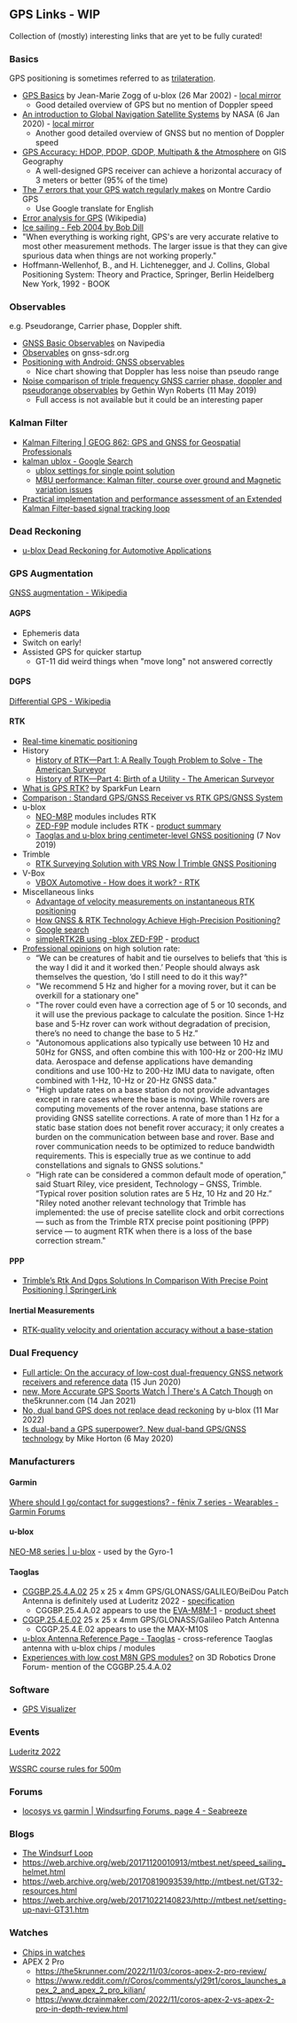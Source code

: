 ## GPS Links - WIP

Collection of (mostly) interesting links that are yet to be fully curated!



### Basics

GPS positioning is sometimes referred to as [trilateration](https://en.wikipedia.org/wiki/Trilateration).

- [GPS Basics](https://web.archive.org/web/20060715195054/http://telecom.tlab.ch/~zogg/Dateien/GPS_basics_u_blox_en.pdf) by Jean-Marie Zogg of u-blox (26 Mar 2002) - [local mirror](doppler/pdf/GPS_basics_u_blox_en.pdf)
  - Good detailed overview of GPS but no mention of Doppler speed
- [An introduction to Global Navigation Satellite Systems](https://ntrs.nasa.gov/api/citations/20200000265/downloads/20200000265.pdf) by NASA (6 Jan 2020) - [local mirror](doppler/pdf/20200000265.pdf)
  - Another good detailed overview of GNSS but no mention of Doppler speed
- [GPS Accuracy: HDOP, PDOP, GDOP, Multipath & the Atmosphere](https://gisgeography.com/gps-accuracy-hdop-pdop-gdop-multipath/) on GIS Geography
  - A well-designed GPS receiver can achieve a horizontal accuracy of 3 meters or better (95% of the time)
- [The 7 errors that your GPS watch regularly makes](https://www.montre-cardio-gps.fr/les-7-erreurs-que-fait-regulierement-votre-montre-gps/) on Montre Cardio GPS
  - Use Google translate for English
- [Error analysis for GPS](https://en.wikipedia.org/wiki/Error_analysis_for_the_Global_Positioning_System) (Wikipedia)
-  [Ice sailing - Feb 2004 by Bob Dill](https://www.idniyra.org/old/articles/IceboatSailingPerformance.html)
  - "When everything is working right, GPS's are very accurate relative to most other measurement methods.  The larger issue is that they can give spurious data when things are not working properly."
- Hoffmann-Wellenhof, B., and H. Lichtenegger, and J. Collins, Global Positioning System: Theory and Practice, Springer, Berlin Heidelberg New York, 1992 - BOOK




### Observables

e.g. Pseudorange, Carrier phase, Doppler shift.

- [GNSS Basic Observables](https://gssc.esa.int/navipedia/index.php/GNSS_Basic_Observables#:~:text=3%20Doppler%20shift-,Pseudorange,(at%20the%20reception%20time).) on Navipedia
- [Observables](https://gnss-sdr.org/docs/sp-blocks/observables/) on gnss-sdr.org
- [Positioning with Android: GNSS observables](https://www.gpsworld.com/positioning-with-android-gnss-observables/)
  - Nice chart showing that Doppler has less noise than pseudo range
- [Noise comparison of triple frequency GNSS carrier phase, doppler and pseudorange observables](https://www.sciencedirect.com/science/article/abs/pii/S0263224119304269) by Gethin Wyn Roberts (11 May 2019)
  - Full access is not available but it could be an interesting paper



### Kalman Filter

- [Kalman Filtering | GEOG 862: GPS and GNSS for Geospatial Professionals](https://www.e-education.psu.edu/geog862/node/1777)
- [kalman ublox - Google Search](https://www.google.com/search?q=kalman++ublox)
  - [ublox settings for single point solution](https://portal.u-blox.com/s/question/0D52p00008HKCQICA5/ublox-settings-for-single-point-solution)
  - [M8U performance: Kalman filter, course over ground and Magnetic variation issues](https://portal.u-blox.com/s/question/0D52p00008HKDzFCAX/m8u-performance-kalman-filter-course-over-ground-and-magnetic-variation-issues)
- [Practical implementation and performance assessment of an Extended Kalman Filter-based signal tracking loop](https://ieeexplore.ieee.org/document/6577275)



### Dead Reckoning

- [u-blox Dead Reckoning for Automotive Applications](https://content.u-blox.com/sites/default/files/documents/u-blox-ADR_WhitePaper_%28UBX-adr%29.pdf)



### GPS Augmentation

[GNSS augmentation - Wikipedia](https://en.m.wikipedia.org/wiki/GNSS_augmentation)

#### AGPS

-   Ephemeris data
   - Switch on early!
- Assisted GPS for quicker startup
   - GT-11 did weird things when "move long" not answered correctly

#### DGPS

[Differential GPS - Wikipedia](https://en.m.wikipedia.org/wiki/Differential_GPS)

#### RTK

- [Real-time kinematic positioning](https://en.wikipedia.org/wiki/Real-time_kinematic_positioning)
- History
  - [History of RTK—Part 1: A Really Tough Problem to Solve - The American Surveyor](https://amerisurv.com/2021/04/18/history-of-rtk-part-1-a-really-tough-problem-to-solve/)
  - [History of RTK—Part 4: Birth of a Utility - The American Surveyor](https://amerisurv.com/2021/10/12/history-of-rtk-part-4-birth-of-a-utility/amp/)
- [What is GPS RTK?](https://learn.sparkfun.com/tutorials/what-is-gps-rtk/all) by SparkFun Learn
- [Comparison : Standard GPS/GNSS Receiver vs RTK GPS/GNSS System](https://support.swiftnav.com/support/solutions/articles/44001850808-understanding-gps-gnss-rtk-technology)
- u-blox
  - [NEO-M8P](https://www.u-blox.com/en/product/neo-m8p-series#Documentation-&-resources?legacy=Current) modules includes RTK
  - [ZED-F9P](https://www.u-blox.com/en/product/zed-f9p-module) module includes RTK - [product summary](https://content.u-blox.com/sites/default/files/ZED-F9P_ProductSummary_UBX-17005151.pdf)
  - [Taoglas and u-blox bring centimeter-level GNSS positioning](https://www.u-blox.com/en/press-releases/taoglas-and-u-blox-bring-centimeter-level-gnss-positioning-solution-iot-applications) (7 Nov 2019)
- Trimble
  - [RTK Surveying Solution with VRS Now | Trimble GNSS Positioning](https://positioningservices.trimble.com/industries/survey/vrs-now/)
- V-Box
  - [VBOX Automotive - How does it work? - RTK](https://vboxautomotive.co.uk/index.php/en/how-does-it-work-rtk)
- Miscellaneous links
  - [Advantage of velocity measurements on instantaneous RTK positioning](https://www.researchgate.net/publication/225464771_Advantage_of_velocity_measurements_on_instantaneous_RTK_positioning)
  - [How GNSS & RTK Technology Achieve High-Precision Positioning?](https://www.fjdynamics.com/blog/91-GNSS--RTK.html)
  - [Google search](https://www.google.com/search?ie=UTF-8&client=ms-android-samsung-rev2&source=android-browser&q=rtk+velocity+estimate)
  - [simpleRTK2B using -blox ZED-F9P](https://www.ardusimple.com/question/velocity-estimation/) - [product](https://www.ardusimple.com/product/simplertk2b/)
- [Professional opinions](https://www.gpsworld.com/high-rate-rtk-helpful-or-hypeful/) on high solution rate:
  - “We can be creatures of habit and tie ourselves to beliefs that ‘this is the way I did it and it worked then.’ People should always ask themselves the question, ‘do I still need to do it this way?"
  - "We recommend 5 Hz and higher for a moving rover, but it can be overkill for a stationary one"
  - "The rover could even have a correction age of 5 or 10 seconds, and it will use the previous package to calculate the position. Since 1-Hz base and 5-Hz rover can work without degradation of precision, there’s no need to change the base to 5 Hz.”
  - "Autonomous applications also typically use between 10 Hz and 50Hz for GNSS, and often combine this with 100-Hz or 200-Hz IMU data. Aerospace and defense applications have demanding conditions and use 100-Hz to 200-Hz IMU data to navigate, often combined with 1-Hz, 10-Hz or 20-Hz GNSS data."
  - "High update rates on a base station do not provide advantages except in rare cases where the base is moving. While rovers are computing movements of the rover antenna, base stations are providing GNSS satellite corrections. A rate of more than 1 Hz for a static base station does not benefit rover accuracy; it only creates a burden on the communication between base and rover. Base and rover communication needs to be optimized to reduce bandwidth requirements. This is especially true as we continue to add constellations and signals to GNSS solutions."
  - “High rate can be considered a common default mode of operation,” said Stuart Riley, vice president, Technology – GNSS, Trimble. “Typical rover position solution rates are 5 Hz, 10 Hz and 20 Hz.”
     "Riley noted another relevant technology that Trimble has implemented: the use of precise satellite clock and orbit corrections — such as from the Trimble RTX precise point positioning (PPP) service — to augment RTK when there is a loss of the base correction stream."

#### PPP

- [Trimble’s Rtk And Dgps Solutions In Comparison With Precise Point Positioning | SpringerLink](https://link.springer.com/chapter/10.1007/978-3-540-85426-5_81)

#### Inertial Measurements

- [RTK-quality velocity and orientation accuracy without a base-station](https://www.oxts.com/achieve-rtk-velocity-and-orientation-accuracy/)




### Dual Frequency

- [Full article: On the accuracy of low-cost dual-frequency GNSS network receivers and reference data](https://www.tandfonline.com/doi/full/10.1080/15481603.2020.1822588) (15 Jun 2020)
- [new, More Accurate GPS Sports Watch | There's A Catch Though](https://the5krunner.com/2021/01/14/new-more-accurate-gps-sports-watch-theres-a-catch-though/) on the5krunner.com (14 Jan 2021)
- [No, dual band GPS does not replace dead reckoning](https://www.u-blox.com/en/blogs/insights/dual-band-gps-dead-reckoning) by u-blox (11 Mar 2022)
- [Is dual-band a GPS superpower?. New dual-band GPS/GNSS technology](https://medium.com/@mikehorton/is-dual-band-a-gps-superpower-f7ad6f047d98) by Mike Horton (6 May 2020)



### Manufacturers

#### Garmin

[Where should I go/contact for suggestions? - fēnix 7 series - Wearables - Garmin Forums](https://forums.garmin.com/outdoor-recreation/outdoor-recreation/f/fenix-7-series/311263/where-should-i-go-contact-for-suggestions/1508499)



#### u-blox

[NEO-M8 series | u-blox](https://www.u-blox.com/en/product/neo-m8-series) - used by the Gyro-1



#### Taoglas

- [CGGBP.25.4.A.02](https://www.taoglas.com/product/cggbp-25-4-a-02-gpsglonassbeidou-patch-antenna-25mm-2/) 25 x 25 x 4mm GPS/GLONASS/GALILEO/BeiDou Patch Antenna is definitely used at Luderitz 2022 - [specification](https://www.taoglas.com/images/product_images/original_images/CGGBP.25.4.A.02.pdf)
  - CGGBP.25.4.A.02 appears to use the [EVA-M8M-1](https://www.u-blox.com/en/product/eva-m8-series) - [product sheet](https://content.u-blox.com/sites/default/files/EVA-M8-FW3_DataSheet_%28UBX-16014189%29.pdf)
- [CGGP.25.4.E.02](https://www.taoglas.com/product/cggp-25-4-a-02-gpsglonass-dual-band-patch-antenna-25254mm-2/) 25 x 25 x 4mm GPS/GLONASS/Galileo Patch Antenna
  - CGGP.25.4.E.02 appears to use the MAX-M10S
- [u-blox Antenna Reference Page - Taoglas](https://www.taoglas.com/taoglas-antenna-reference-guide/ublox-antenna-reference-page/?module=32838) - cross-reference Taoglas antenna with u-blox chips / modules
- [Experiences with low cost M8N GPS modules?](https://3drpilots.com/threads/experiences-with-low-cost-m8n-gps-modules.10441/post-121945) on 3D Robotics Drone Forum- mention of the CGGBP.25.4.A.02



### Software

- [GPS Visualizer](https://www.gpsvisualizer.com/map_input)



### Events

[Luderitz 2022](https://www.gps-speed.com/LSC2022/AutoUpdateGPS.php)

[WSSRC course rules for 500m](https://www.sailspeedrecords.com/the-course-of-500-m)



### Forums

- [locosys vs garmin | Windsurfing Forums, page 4 - Seabreeze](https://www.seabreeze.com.au/forums/Windsurfing/Gps/locosys-vs-garmin?page=4)



### Blogs

- [The Windsurf Loop](https://boardsurfr.blogspot.com/search?updated-max=2022-10-23T18:59:00-04:00&max-results=4&reverse-paginate=true&m=1)
- https://web.archive.org/web/20171120010913/mtbest.net/speed_sailing_helmet.html
- https://web.archive.org/web/20170819093539/http://mtbest.net/GT32-resources.html
- https://web.archive.org/web/20171022140823/http://mtbest.net/setting-up-navi-GT31.htm



### Watches

- [Chips in watches](https://www.dropbox.com/sh/psdyxm93y2m12j3/AABNlbBRsF2E3edvzqnnMPC4a?dl=0&preview=Test+Results+-+All+Watches.xlsx)
- APEX 2 Pro
  - https://the5krunner.com/2022/11/03/coros-apex-2-pro-review/
  - https://www.reddit.com/r/Coros/comments/yl29t1/coros_launches_apex_2_and_apex_2_pro_kilian/
  - https://www.dcrainmaker.com/2022/11/coros-apex-2-vs-apex-2-pro-in-depth-review.html
